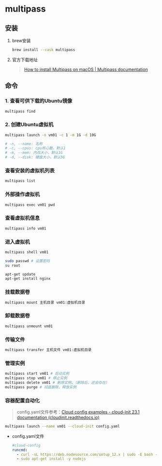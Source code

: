 # multipass

## 安装

1. brew安装

   ```bash
   brew install --cask multipass
   ```

2. 官方下载地址

   > [How to install Multipass on macOS | Multipass documentation](https://multipass.run/docs/installing-on-macos)



## 命令

### 1. 查看可供下载的Ubuntu镜像

```bash
multipass find
```

### 2. 创建Ubuntu虚拟机

```bash
multipass launch -n vm01 -c 1 -m 1G -d 10G

# -n, --name: 名称
# -c, --cpus: cpu核心数，默认1
# -m, --mem: 内存大小，默认1G
# -d, --disk: 硬盘大小，默认5G
```

### 查看安装的虚拟机列表

```bash
multipass list
```

### 外部操作虚拟机

```bash
multipass exec vm01 pwd
```

### 查看虚拟机信息

``` bash
multipass info vm01
```

### 进入虚拟机

```bash
multipass shell vm01

sudo passwd # 设置密码
su root

apt-get update
apt-get install nginx

```

### 挂载数据卷

```bash
multipass mount 主机目录 vm01:虚拟机目录
```

### 卸载数据卷

```bash
multipass unmount vm01
```

### 传输文件

```bash
multipass transfer 主机文件 vm01:虚拟机目录
```

### 管理实例

```bash
multipass start vm01 # 启动实例
multipass stop vm01 # 停止实例
multipass delete vm01 # 删除实例，（删除后，还会存在）
multipass purge # 彻底删除，释放实例
```

### 容器配置自动化

> config.yaml文件参考：[Cloud config examples - cloud-init 23.1 documentation (cloudinit.readthedocs.io)](https://cloudinit.readthedocs.io/en/latest/reference/examples.html#including-users-and-groups)

```bash
multipass launch --name vm01 --cloud-init config.yaml
```

* config.yaml文件

  ```yaml
  #cloud-config
  runcmd:
    - curl -sL https://deb.nodesource.com/setup_12.x | sudo -E bash -
    - sudo apt-get install -y nodejs
  ```